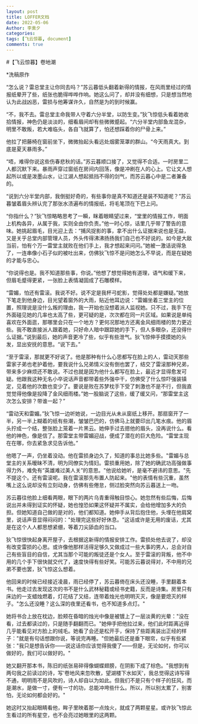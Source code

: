 ```yaml
---
layout: post
title: LOFFER文档
date: 2022-05-06
Author: 李熏夕
categories: 
tags: [飞云惊暮, document]
comments: true
--- 
```


#【飞云惊暮】卷地潮

*洗稿原作

“怎么说？雷总堂主让你同去吗？”苏云暮低头翻着新得的情报，在风雨里经过的情报纸晕开了些，纸张也脆得哗哗作响。她这么问了，却并没有细想，只是想当然地认为此战凶恶，雷损与他筹谋许久，自然是为的到时候赢。

“不，我不去。雷总堂主命我带人守着六分半堂，以防生变。”狄飞惊低头看着她收拾情报，神色仍是淡淡的，细看眉间却有些微微蹙起。“六分半堂内部鱼龙混杂，明里不敢叛，若大难临头，各自飞就算了，怕还想踩着你的尸骨上来。”

他拉了把藤椅在窗前坐下，微微抬起头看远处烟雾笼罩的群山。“今天雨真大。到底是夏天暴雨多。”

“唔，难得你说这些伤春悲秋的话。”苏云暮顺口接了，又觉得不合适。一时房里二人都沉默下来。暴雨声穿过窗纸在房间内回荡，像是冲刷在人的心上。它让文人想起所以或是泼墨山水，让江湖人想起抵挡不得的剑气，而苏云暮心中是二者兼备的。

“说到六分半堂内部，我倒挺好奇的，有些事你是真不知道还是装不知道呢？”苏云暮皱着眉头辨认完了那张水渍遍布的情报纸，将毛笔顶在下巴上问。

“你指什么？”狄飞惊略略思考了一瞬，眯着眼睛望过来，“堂里的情报工作，明面上机构各异，从属于我，实则全由你负责。”他一时心惊，话里几乎带了警告的意味。她挑起眉毛，目光迎上去：“捕风捉影的事，拿不出什么证据来说也是无益，又是关乎总堂内部管理人员，外头传得沸沸扬扬我们自己也不好说的。如今是大敌当前，怕有个万一雷堂主就败在他们手上，我才想起来问问。”她被一激话说得急了，一连串像小石子似的被吐出来，仿佛狄飞惊不是问她怎么不早说，而是在疑她的才能与忠心。

“你说得也是。我不知道那些事，你说。”他想了想觉得她有道理，语气和缓下来，但眉毛蹙得更紧，一张脸上表情凝固成了石雕模样。

“雷媚，怕还有雷滚。我说不好。说不定是我杯弓蛇影，觉得处处都是嫌疑。”她放下笔走到他身边，目光望着窗外的大雨，贴近他耳边说：“雷媚坐着三堂主的位置，照理说是没什么叛的理由，我一开始也没想着派人监视她。只不过，我手下在外面碰见她的几率也太高了些，更可疑的是，次次都在同一片区域。如果说是单纯喜欢在外面逛，那哪里会只在一个地方？更何况那地方还离金风细雨楼的势力更近些。我不敢直接派人跟着她，只好命人暗中跟踪她的手下，但人多眼杂，还没得什么证据。”说到最后，她的声音更冷了些，似乎有些泄气。狄飞惊伸手摸摸她的头发，显出安抚的意思。“说下去。”

“至于雷滚，那就更不好说了。他是那种有什么心思都写在脸上的人，雷动天那些雷家子弟也老护着他，要我说什么兄弟情义没有倒也罢了，结交了雷滚那种兄弟，带来多少麻烦还不敢说。不过也就是因为他什么都写在脸上，最近才显得愈发可疑。他跟我这种无名小卒说话声音都带着些外强中干，仿佛受了什么惊吓强装镇定，见着他的次数也变少了。要说是败在苏梦枕手下受了刺激也不是不行，但我直觉觉得他像是投降了金风细雨楼。”她一股脑说了这些，缓了缓又问，“那雷堂主这次怎么安排？带谁一起？”

“雷动天和雷媚。”狄飞惊一边听她说，一边目光从未从窗纸上移开。那扇窗开了一半，另一半上糊着的纸有些潮，皱皱巴巴的，仿佛马上就要印出几笔水痕。他的眉头拧成一个结，整张脸上笼着一片黑云。她伸手过去摁他的眉头，没再说什么。看他的神色，像是信了。那雷堂主带雷媚迎战，便成了潜在的巨大危险。“雷堂主现在在哪，你去紧急求见告诉他。”

他嗯了一声，仍坐着没动。他在雷损身边久了，知道的事总比她多些。"雷媚与总堂主的关系暧昧不清，明为同僚实为情妇。雷损重用她，除了她的确武功高强做事得力外，难免有“英雄难过美人关”的意思。"他说给她听，是毫不避讳的意思。"先不提这个。还有雷滚呢。我在雷滚那先布置人防起来。"他的表情有些沉重，虽然嘴上这么说却没有立刻动身，仿佛有些倦怠，侧过脸突然向苏云暮送上一吻。

苏云暮往他脸上细看两眼，眼下的两片乌青重得触目惊心。她忽然有些后悔，后悔说出并未得到证实的怀疑，她也惶恐如果这怀疑并不属实，会给他增加多大的负担。但她知道自己做的是对的，他们都知道。她伸手从背后抱住他，头埋在他肩窝里，说话声音显得闷闷的："处理完这些好好休息。"这话或许是无用的废话，尤其是在这个人人都思想紧绷，等着刀尖舔血的当口。

狄飞惊很快起身离开屋子，去根据这新得的情报安排工作。雷损处他去说了，却没有改变雷损的心思。或许像他那样活得足够久又做成过一些大事的男人，总会对自己有些盲目的自信，尤其当那个可能的叛徒还是个女人。至于雷滚的背叛，他不中用的几个手下很快就交代了，速度快得有些好笑。可能苏云暮说得对，不中用的兄弟不要也罢，狄飞惊这么想着。

他回来的时候已经接近凌晨，雨已经停了，苏云暮倚在床头还没睡，手里翻着本书。他走过去发现这次的书不是什么武林秘籍或经书史籍，反而是诗集。房里只有床边的一支蜡烛燃着，灯花结了又结，连带着烛光也明明灭灭，像是要熄灭的样子。"怎么还没睡？这么深的夜里还看书，也不知道多点灯。"

她将书合上放在枕边，脸颊在昏暗的烛光中像是被镀上了一层淡黄的光晕："没在看，过去都读过的，只是随手翻翻而已。"她伸手把他拉过来，他们此时距离近得几乎能看见对方脸上的绒毛。她看了会还是松开手，保持了些距离装出正经的样子："就是有句话想跟你说，等说完再睡。"但她最后还是垂下眼帘，似乎有些紧张："我只是想告诉你——说这话你应该觉得我傻了——但是，无论如何，你可以做好的，我们可以做好的。"

她又翻开那本书，陈旧的纸张易碎得像蝴蝶翅膀，在阴影下成了棕色。"我想到有两句我之前读过的诗，写'卷地风来忽吹散，望湖楼下水如天'，我总觉得这诗写得不通，明明雨不是风吹的，诗人却自以为如此。但我们不是只有个样子的狂风，而是潮水，是做一寸，便有一寸的功，总能冲垮些什么。所以，所以别太累了，别害怕，无论如何都会好的。"

她这时又抬起眼睛看他，眸子里映着那一点烛火，就成了两颗星星。或许狄飞惊此生看过的所有星空，也不会亮过她眼里的这两颗。
